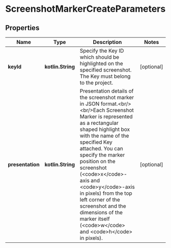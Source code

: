 
# ScreenshotMarkerCreateParameters

## Properties
Name | Type | Description | Notes
------------ | ------------- | ------------- | -------------
**keyId** | **kotlin.String** | Specify the Key ID which should be highlighted on the specified screenshot. The Key must belong to the project. |  [optional]
**presentation** | **kotlin.String** | Presentation details of the screenshot marker in JSON format.&lt;br/&gt;&lt;br/&gt;Each Screenshot Marker is represented as a rectangular shaped highlight box with the name of the specified Key attached. You can specify the marker position on the screenshot (&lt;code&gt;x&lt;/code&gt;-axis and &lt;code&gt;y&lt;/code&gt;-axis in pixels) from the top left corner of the screenshot and the dimensions of the marker itself (&lt;code&gt;w&lt;/code&gt; and &lt;code&gt;h&lt;/code&gt; in pixels). |  [optional]



